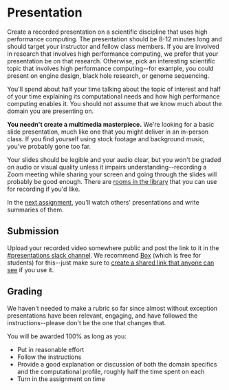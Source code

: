 ---
---

# Presentation

Create a recorded presentation on a scientific discipline that uses high performance computing. The presentation should be 8-12 minutes long and should target your instructor and fellow class members. If you are involved in research that involves high performance computing, we prefer that your presentation be on that research. Otherwise, pick an interesting scientific topic that involves high performance computing--for example, you could present on engine design, black hole research, or genome sequencing.

You'll spend about half your time talking about the topic of interest and half of your time explaining its computational needs and how high performance computing enables it. You should not assume that we know much about the domain you are presenting on.

**You needn't create a multimedia masterpiece.** We're looking for a basic slide presentation, much like one that you might deliver in an in-person class. If you find yourself using stock footage and background music, you've probably gone too far.

Your slides should be legible and your audio clear, but you won't be graded on audio or visual quality unless it impairs understanding--recording a Zoom meeting while sharing your screen and going through the slides will probably be good enough. There are [rooms in the library](https://lib.byu.edu/services/sound-recording-studio/) that you can use for recording if you'd like.

In the [next assignment](presentation-summaries.md), you'll watch others' presentations and write summaries of them.



## Submission

Upload your recorded video somewhere public and post the link to it in the [#presentations slack channel](https://byu-sci-comp.slack.com/channels/presentations). We recommend [Box](https://box.byu.edu) (which is free for students) for this--just make sure to [create a shared link that anyone can see](https://support.box.com/hc/en-us/articles/360043697094-Creating-Shared-Links) if you use it.



## Grading

We haven't needed to make a rubric so far since almost without exception presentations have been relevant, engaging, and have followed the instructions--please don't be the one that changes that.

You will be awarded 100% as long as you:

-  Put in reasonable effort
-  Follow the instructions
-  Provide a good explanation or discussion of both the domain specifics and the computational profile, roughly half the time spent on each
-  Turn in the assignment on time
